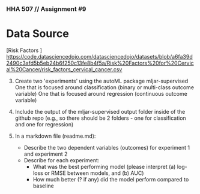 ### HHA 507 // Assignment #9

# Data Source
[Risk Factors ]
https://code.datasciencedojo.com/datasciencedojo/datasets/blob/a6fa39d2490c3afd5b5eb24b6f250c13fe8b4f5a/Risk%20Factors%20for%20Cervical%20Cancer/risk_factors_cervical_cancer.csv


3. Create two 'experiments' using the autoML package mljar-supervised 
One that is focused around classification (binary or multi-class outcome variable)
One that is focused around regression (continuous outcome variable) 
4. Include the output of the mljar-supervised output folder inside of the github repo (e.g., so there should be 2 folders - one for classification and one for regression) 

5. In a markdown file (readme.md): 
    - Describe the two dependent variables (outcomes) for experiment 1 and experiment 2 
    - Describe for each experiment: 
        - What was the best performing model (please interpret (a) log-loss or RMSE between models, and (b) AUC) 
        - How much better (? if any) did the model perform compared to baseline